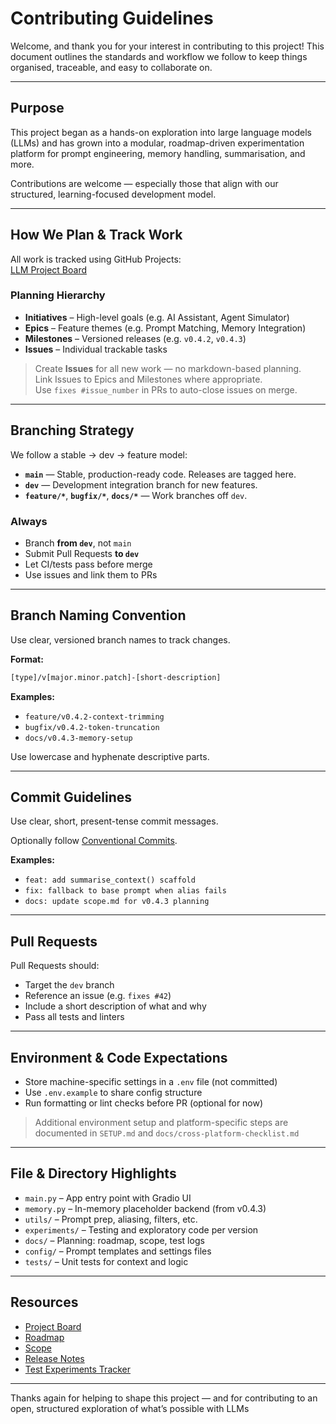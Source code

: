# Contributing Guidelines

Welcome, and thank you for your interest in contributing to this project! This document outlines the standards and workflow we follow to keep things organised, traceable, and easy to collaborate on.

---

## Purpose

This project began as a hands-on exploration into large language models (LLMs) and has grown into a modular, roadmap-driven experimentation platform for prompt engineering, memory handling, summarisation, and more.

Contributions are welcome — especially those that align with our structured, learning-focused development model.

---

## How We Plan & Track Work

All work is tracked using GitHub Projects:  
[LLM Project Board](https://github.com/users/Deim0s13/projects/4/views/1)

### Planning Hierarchy

- **Initiatives** – High-level goals (e.g. AI Assistant, Agent Simulator)
- **Epics** – Feature themes (e.g. Prompt Matching, Memory Integration)
- **Milestones** – Versioned releases (e.g. `v0.4.2`, `v0.4.3`)
- **Issues** – Individual trackable tasks

> Create **Issues** for all new work — no markdown-based planning.  
> Link Issues to Epics and Milestones where appropriate.  
> Use `fixes #issue_number` in PRs to auto-close issues on merge.

---

## Branching Strategy

We follow a stable → dev → feature model:

- **`main`** — Stable, production-ready code. Releases are tagged here.
- **`dev`** — Development integration branch for new features.
- **`feature/*`**, **`bugfix/*`**, **`docs/*`** — Work branches off `dev`.

### Always

- Branch **from `dev`**, not `main`
- Submit Pull Requests **to `dev`**
- Let CI/tests pass before merge
- Use issues and link them to PRs

---

## Branch Naming Convention

Use clear, versioned branch names to track changes.

**Format:**

```bash
[type]/v[major.minor.patch]-[short-description]
```

**Examples:**

- `feature/v0.4.2-context-trimming`
- `bugfix/v0.4.2-token-truncation`
- `docs/v0.4.3-memory-setup`

Use lowercase and hyphenate descriptive parts.

---

## Commit Guidelines

Use clear, short, present-tense commit messages.

Optionally follow [Conventional Commits](https://www.conventionalcommits.org/).

**Examples:**

- `feat: add summarise_context() scaffold`
- `fix: fallback to base prompt when alias fails`
- `docs: update scope.md for v0.4.3 planning`

---

## Pull Requests

Pull Requests should:

- Target the `dev` branch
- Reference an issue (e.g. `fixes #42`)
- Include a short description of what and why
- Pass all tests and linters

---

## Environment & Code Expectations

- Store machine-specific settings in a `.env` file (not committed)
- Use `.env.example` to share config structure
- Run formatting or lint checks before PR (optional for now)

> Additional environment setup and platform-specific steps are documented in `SETUP.md` and `docs/cross-platform-checklist.md`

---

## File & Directory Highlights

- `main.py` – App entry point with Gradio UI  
- `memory.py` – In-memory placeholder backend (from v0.4.3)  
- `utils/` – Prompt prep, aliasing, filters, etc.  
- `experiments/` – Testing and exploratory code per version  
- `docs/` – Planning: roadmap, scope, test logs  
- `config/` – Prompt templates and settings files  
- `tests/` – Unit tests for context and logic  

---

## Resources

- [Project Board](https://github.com/users/Deim0s13/projects/4/views/1)  
- [Roadmap](./docs/roadmap.md)  
- [Scope](./docs/scope.md)  
- [Release Notes](./docs/release_notes.md)  
- [Test Experiments Tracker](./docs/experiments_tracker.md)

---

Thanks again for helping to shape this project — and for contributing to an open, structured exploration of what’s possible with LLMs
